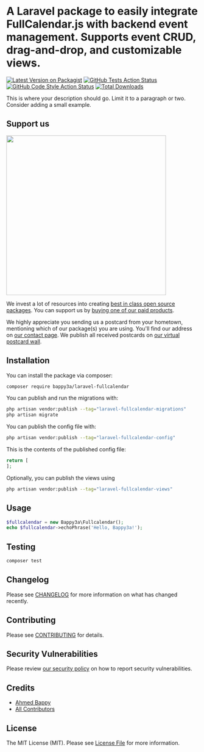#  A Laravel package to easily integrate FullCalendar.js with backend event management. Supports event CRUD, drag-and-drop, and customizable views.

[![Latest Version on Packagist](https://img.shields.io/packagist/v/bappy3a/laravel-fullcalendar.svg?style=flat-square)](https://packagist.org/packages/bappy3a/laravel-fullcalendar)
[![GitHub Tests Action Status](https://img.shields.io/github/actions/workflow/status/bappy3a/laravel-fullcalendar/run-tests.yml?branch=main&label=tests&style=flat-square)](https://github.com/bappy3a/laravel-fullcalendar/actions?query=workflow%3Arun-tests+branch%3Amain)
[![GitHub Code Style Action Status](https://img.shields.io/github/actions/workflow/status/bappy3a/laravel-fullcalendar/fix-php-code-style-issues.yml?branch=main&label=code%20style&style=flat-square)](https://github.com/bappy3a/laravel-fullcalendar/actions?query=workflow%3A"Fix+PHP+code+style+issues"+branch%3Amain)
[![Total Downloads](https://img.shields.io/packagist/dt/bappy3a/laravel-fullcalendar.svg?style=flat-square)](https://packagist.org/packages/bappy3a/laravel-fullcalendar)

This is where your description should go. Limit it to a paragraph or two. Consider adding a small example.

## Support us

[<img src="https://github-ads.s3.eu-central-1.amazonaws.com/laravel-fullcalendar.jpg?t=1" width="419px" />](https://spatie.be/github-ad-click/laravel-fullcalendar)

We invest a lot of resources into creating [best in class open source packages](https://spatie.be/open-source). You can support us by [buying one of our paid products](https://spatie.be/open-source/support-us).

We highly appreciate you sending us a postcard from your hometown, mentioning which of our package(s) you are using. You'll find our address on [our contact page](https://spatie.be/about-us). We publish all received postcards on [our virtual postcard wall](https://spatie.be/open-source/postcards).

## Installation

You can install the package via composer:

```bash
composer require bappy3a/laravel-fullcalendar
```

You can publish and run the migrations with:

```bash
php artisan vendor:publish --tag="laravel-fullcalendar-migrations"
php artisan migrate
```

You can publish the config file with:

```bash
php artisan vendor:publish --tag="laravel-fullcalendar-config"
```

This is the contents of the published config file:

```php
return [
];
```

Optionally, you can publish the views using

```bash
php artisan vendor:publish --tag="laravel-fullcalendar-views"
```

## Usage

```php
$fullcalendar = new Bappy3a\Fullcalendar();
echo $fullcalendar->echoPhrase('Hello, Bappy3a!');
```

## Testing

```bash
composer test
```

## Changelog

Please see [CHANGELOG](CHANGELOG.md) for more information on what has changed recently.

## Contributing

Please see [CONTRIBUTING](CONTRIBUTING.md) for details.

## Security Vulnerabilities

Please review [our security policy](../../security/policy) on how to report security vulnerabilities.

## Credits

- [Ahmed Bappy](https://github.com/bappy3a)
- [All Contributors](../../contributors)

## License

The MIT License (MIT). Please see [License File](LICENSE.md) for more information.
